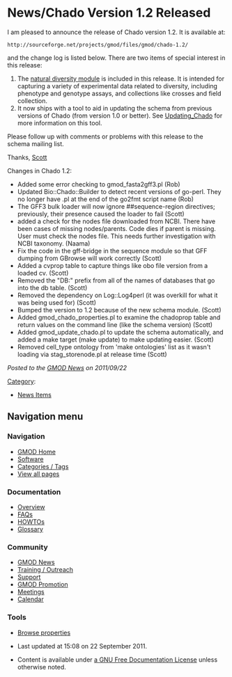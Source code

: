 



<span id="top"></span>




# <span dir="auto">News/Chado Version 1.2 Released</span>









I am pleased to announce the release of Chado version 1.2. It is
available at:

    http://sourceforge.net/projects/gmod/files/gmod/chado-1.2/

and the change log is listed below. There are two items of special
interest in this release:

1.  The [natural diversity
    module](../Chado_Natural_Diversity_Module.1 "Chado Natural Diversity Module")
    is included in this release. It is intended for capturing a variety
    of experimental data related to diversity, including phenotype and
    genotype assays, and collections like crosses and field collection.
2.  It now ships with a tool to aid in updating the schema from previous
    versions of Chado (from version 1.0 or better). See
    [Updating_Chado](../Updating_Chado "Updating Chado") for more
    information on this tool.

Please follow up with comments or problems with this release to the
schema mailing list.

Thanks, [Scott](../User%253AScott "User%253AScott")

Changes in Chado 1.2:

- Added some error checking to gmod_fasta2gff3.pl (Rob)
- Updated Bio::Chado::Builder to detect recent versions of go-perl. They
  no longer have .pl at the end of the go2fmt script name (Rob)
- The GFF3 bulk loader will now ignore \##sequence-region directives;
  previously, their presence caused the loader to fail (Scott)
- added a check for the nodes file downloaded from NCBI. There have been
  cases of missing nodes/parents. Code dies if parent is missing. User
  must check the nodes file. This needs further investigation with NCBI
  taxonomy. (Naama)
- Fix the code in the gff-bridge in the sequence module so that GFF
  dumping from GBrowse will work correctly (Scott)
- Added a cvprop table to capture things like obo file version from a
  loaded cv. (Scott)
- Removed the "DB:" prefix from all of the names of databases that go
  into the db table. (Scott)
- Removed the dependency on Log::Log4perl (it was overkill for what it
  was being used for) (Scott)
- Bumped the version to 1.2 because of the new schema module. (Scott)
- Added gmod_chado_properties.pl to examine the chadoprop table and
  return values on the command line (like the schema version) (Scott)
- Added gmod_update_chado.pl to update the schema automatically, and
  added a make target (make update) to make updating easier. (Scott)
- Removed cell_type ontology from 'make ontologies' list as it wasn't
  loading via stag_storenode.pl at release time (Scott)

  



*Posted to the [GMOD News](../GMOD_News "GMOD News") on 2011/09/22*






[Category](../Special%253ACategories "Special%253ACategories"):

- [News Items](../Category%253ANews_Items "Category%253ANews Items")






## Navigation menu







<a href="../Main_Page"
style="background-image: url(../../images/GMOD-cogs.png);"
title="Visit the main page"></a>


### Navigation



- <span id="n-GMOD-Home">[GMOD Home](../Main_Page)</span>
- <span id="n-Software">[Software](../GMOD_Components)</span>
- <span id="n-Categories-.2F-Tags">[Categories /
  Tags](../Categories)</span>
- <span id="n-View-all-pages">[View all
  pages](../Special:AllPages)</span>




### Documentation



- <span id="n-Overview">[Overview](../Overview)</span>
- <span id="n-FAQs">[FAQs](../Category%253AFAQ)</span>
- <span id="n-HOWTOs">[HOWTOs](../Category%253AHOWTO)</span>
- <span id="n-Glossary">[Glossary](../Glossary)</span>




### Community



- <span id="n-GMOD-News">[GMOD News](../GMOD_News)</span>
- <span id="n-Training-.2F-Outreach">[Training /
  Outreach](../Training_and_Outreach)</span>
- <span id="n-Support">[Support](../Support)</span>
- <span id="n-GMOD-Promotion">[GMOD Promotion](../GMOD_Promotion)</span>
- <span id="n-Meetings">[Meetings](../Meetings)</span>
- <span id="n-Calendar">[Calendar](../Calendar)</span>




### Tools

- <span id="t-smwbrowselink"><a href="../Special%253ABrowse/News-2FChado_Version_1.2_Released"
  rel="smw-browse">Browse properties</a></span>



- <span id="footer-info-lastmod">Last updated at 15:08 on 22 September
  2011.</span>
<!-- - <span id="footer-info-viewcount">6,914 page views.</span> -->
- <span id="footer-info-copyright">Content is available under
  <a href="http://www.gnu.org/licenses/fdl-1.3.html" class="external"
  rel="nofollow">a GNU Free Documentation License</a> unless otherwise
  noted.</span>

<!-- -->



<!-- -->





